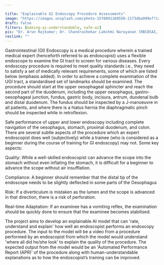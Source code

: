 ```yaml
---

title: "Explainable GI Endoscopy Procedure Assessments"
image: "https://images.unsplash.com/photo-1576091160550-2173dba999ef?ixlib=rb-1.2.1&ixid=MnwxMjA3fDB8MHxwaG90by1wYWdlfHx8fGVufDB8fHx8&auto=format&fit=crop&w=1170&q=80"
draft: false
filters: [making-ai-understandable, safe-ai]
pis: "Dr. Arun Rajkumar; Dr. Chandrashekar Lakshmi Narayanan (RBCDSAI, IITM); Nithin Shivashankar (MIMYK); Varun Seshadrinathan (MIMYK)"
reslink: ""
---
```


Gastrointestinal (GI) Endoscopy is a medical procedure wherein a trained medical expert (henceforth referred to as endoscopist) uses a flexible endoscope to examine the GI tract to screen for various diseases. Every endoscopy procedure is required to meet quality standards i.e., they need to satisfy a set of medically relevant requirements, some of which are listed below (emphasis added). In order to achieve a complete examination of the UGI tract, a standardised set of landmarks should be examined. The procedure should start at the upper oesophageal sphincter and reach the second part of the duodenum, including the upper oesophagus, gastro-oesophageal junction, fundus, gastric body, incisura, antrum, duodenal bulb and distal duodenum. The fundus should be inspected by a J-manoeuvre in all patients, and where there is a hiatus hernia the diaphragmatic pinch should be inspected while in retroflexion.

Safe performance of upper and lower endoscopy including complete navigation of the oesophagus, stomach, proximal duodenum, and colon. There are several subtle aspects of the procedure which an expert endoscopist does well (subjectively) while a trainee (who is considered as a beginner during the course of training for GI endoscopy) may not. Some key aspects:

Quality: While a well-skilled endoscopist can advance the scope into the stomach without even inflating the stomach, it is difficult for a beginner to advance the scope without air insufflation.

Compliance: A beginner should remember that the distal tip of the endoscope needs to be slightly deflected in some parts of the Oesophagus

Risk: If a diverticulum is mistaken as the lumen and the scope is advanced in that direction, there is a risk of perforation.

Real-time Adaptation: If an examinee has a vomiting reflex, the examination should be quickly done to ensure that the examinee becomes stabilised.

The project aims to develop an explainable AI model that can 'rate, understand and explain' how well an endoscopist performs an endoscopy procedure. The input to the model will be a video from a procedure performed by an endoscopist from which the model would understand 'where all did he/she look' to explain the quality of the procedure. The expected output from the model would be an 'Automated Performance Report (APR)' of the procedure along with human-understandable explanations as to how the endoscopist’s training can be improved. 
